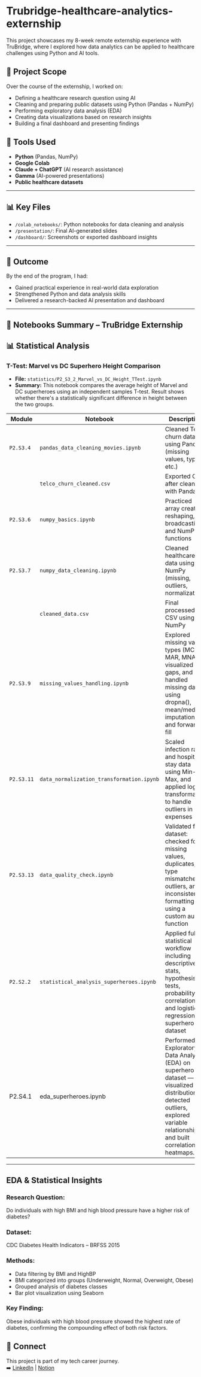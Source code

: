 # Trubridge-healthcare-analytics-externship

This project showcases my 8-week remote externship experience with TruBridge, where I explored how data analytics can be applied to healthcare challenges using Python and AI tools.


## 📌 Project Scope

Over the course of the externship, I worked on:
- Defining a healthcare research question using AI
- Cleaning and preparing public datasets using Python (Pandas + NumPy)
- Performing exploratory data analysis (EDA)
- Creating data visualizations based on research insights
- Building a final dashboard and presenting findings


## 🧰 Tools Used
- **Python** (Pandas, NumPy)
- **Google Colab**
- **Claude + ChatGPT** (AI research assistance)
- **Gamma** (AI-powered presentations)
- **Public healthcare datasets**

---

## 📊 Key Files
- `/colab_notebooks/`: Python notebooks for data cleaning and analysis
- `/presentation/`: Final AI-generated slides
- `/dashboard/`: Screenshots or exported dashboard insights

---

## 📎 Outcome
By the end of the program, I had:
- Gained practical experience in real-world data exploration
- Strengthened Python and data analysis skills
- Delivered a research-backed AI presentation and dashboard

---

## 📘 Notebooks Summary – TruBridge Externship

## 📊 Statistical Analysis

### T-Test: Marvel vs DC Superhero Height Comparison
- **File:** `statistics/P2_S3_2_Marvel_vs_DC_Height_TTest.ipynb`
- **Summary:** This notebook compares the average height of Marvel and DC superheroes using an independent samples T-test. Result shows whether there's a statistically significant difference in height between the two groups.


| Module        | Notebook                          | Description                                                             |
|---------------|-----------------------------------|-------------------------------------------------------------------------|
| `P2.S3.4`     | `pandas_data_cleaning_movies.ipynb` | Cleaned Telco churn dataset using Pandas (missing values, types, etc.) |
|               | `telco_churn_cleaned.csv`          | Exported CSV after cleaning with Pandas                                |
| `P2.S3.6`     | `numpy_basics.ipynb`               | Practiced array creation, reshaping, broadcasting, and NumPy functions |
| `P2.S3.7`     | `numpy_data_cleaning.ipynb`        | Cleaned healthcare data using NumPy (missing, outliers, normalization) |
|               | `cleaned_data.csv`                 | Final processed CSV using NumPy                                         |
| `P2.S3.9`     | `missing_values_handling.ipynb`     | Explored missing value types (MCAR, MAR, MNAR), visualized gaps, and handled missing data using dropna(), mean/median imputation, and forward fill |
| `P2.S3.11`    | `data_normalization_transformation.ipynb` | Scaled infection rates and hospital stay data using Min-Max, and applied log transformation to handle outliers in expenses |
| `P2.S3.13`    | `data_quality_check.ipynb`          | Validated final dataset: checked for missing values, duplicates, type mismatches, outliers, and inconsistent formatting using a custom audit function |
| `P2.S2.2` | `statistical_analysis_superheroes.ipynb` | Applied full statistical workflow including descriptive stats, hypothesis tests, probability, correlation, and logistic regression on superhero dataset |
| P2.S4.1 | eda_superheroes.ipynb | Performed Exploratory Data Analysis (EDA) on superhero dataset — visualized distributions, detected outliers, explored variable relationships, and built correlation heatmaps. |

---
## EDA & Statistical Insights
### Research Question:
Do individuals with high BMI and high blood pressure have a higher risk of diabetes?

### Dataset:
CDC Diabetes Health Indicators – BRFSS 2015

### Methods:
- Data filtering by BMI and HighBP
- BMI categorized into groups (Underweight, Normal, Overweight, Obese)
- Grouped analysis of diabetes classes
- Bar plot visualization using Seaborn

### Key Finding:
Obese individuals with high blood pressure showed the highest rate of diabetes, confirming the compounding effect of both risk factors.



## 🔗 Connect
This project is part of my tech career journey.  
➡️ [LinkedIn](https://www.linkedin.com/in/hamdah-omotosho101) | [Notion](https://www.notion.so/Trubridge-Healthcare-Analytics-Externship-Spring-2025-1f5cd27634238039a3a5d57cf7543918?pvs=4)
